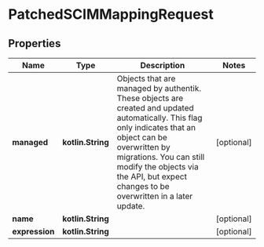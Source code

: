 
# PatchedSCIMMappingRequest

## Properties
Name | Type | Description | Notes
------------ | ------------- | ------------- | -------------
**managed** | **kotlin.String** | Objects that are managed by authentik. These objects are created and updated automatically. This flag only indicates that an object can be overwritten by migrations. You can still modify the objects via the API, but expect changes to be overwritten in a later update. |  [optional]
**name** | **kotlin.String** |  |  [optional]
**expression** | **kotlin.String** |  |  [optional]



